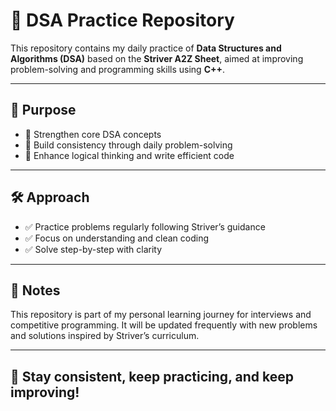# 🚀 DSA Practice Repository

This repository contains my daily practice of **Data Structures and Algorithms (DSA)** based on the **Striver A2Z Sheet**, aimed at improving problem-solving and programming skills using **C++**.

---

## 🎯 Purpose

- 📌 Strengthen core DSA concepts  
- 🔁 Build consistency through daily problem-solving  
- 🧠 Enhance logical thinking and write efficient code  

---

## 🛠️ Approach

- ✅ Practice problems regularly following Striver’s guidance  
- ✅ Focus on understanding and clean coding  
- ✅ Solve step-by-step with clarity  

---

## 📌 Notes

This repository is part of my personal learning journey for interviews and competitive programming. It will be updated frequently with new problems and solutions inspired by Striver’s curriculum.

---

## 🙌 Stay consistent, keep practicing, and keep improving!
